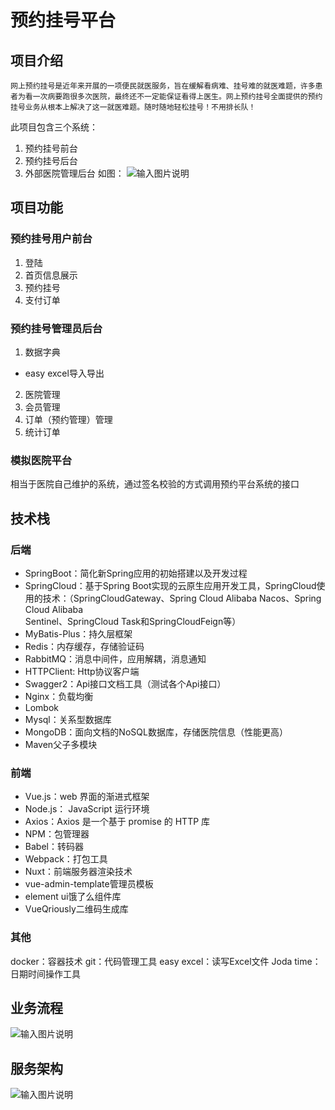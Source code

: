 # 预约挂号平台
## 项目介绍
    网上预约挂号是近年来开展的一项便民就医服务，旨在缓解看病难、挂号难的就医难题，许多患者为看一次病要跑很多次医院，最终还不一定能保证看得上医生。网上预约挂号全面提供的预约挂号业务从根本上解决了这一就医难题。随时随地轻松挂号！不用排长队！
此项目包含三个系统：
1. 预约挂号前台
2. 预约挂号后台
3. 外部医院管理后台
如图：
![输入图片说明](https://foruda.gitee.com/images/1665918156924728162/19c0ae38_10883935.png "屏幕截图")
## 项目功能
### 预约挂号用户前台
1. 登陆
2. 首页信息展示
3. 预约挂号
4. 支付订单
### 预约挂号管理员后台
1. 数据字典
- easy excel导入导出
2. 医院管理
3. 会员管理
4. 订单（预约管理）管理
5. 统计订单
### 模拟医院平台
相当于医院自己维护的系统，通过签名校验的方式调用预约平台系统的接口
## 技术栈
### 后端
- SpringBoot：简化新Spring应用的初始搭建以及开发过程
- SpringCloud：基于Spring Boot实现的云原生应用开发工具，SpringCloud使用的技术：（SpringCloudGateway、Spring Cloud Alibaba Nacos、Spring Cloud Alibaba                 
  Sentinel、SpringCloud Task和SpringCloudFeign等）
- MyBatis-Plus：持久层框架
- Redis：内存缓存，存储验证码
- RabbitMQ：消息中间件，应用解耦，消息通知
- HTTPClient: Http协议客户端
- Swagger2：Api接口文档工具（测试各个Api接口）
- Nginx：负载均衡
- Lombok
- Mysql：关系型数据库
- MongoDB：面向文档的NoSQL数据库，存储医院信息（性能更高）
- Maven父子多模块
### 前端
- Vue.js：web 界面的渐进式框架
- Node.js： JavaScript 运行环境
- Axios：Axios 是一个基于 promise 的 HTTP 库
- NPM：包管理器
- Babel：转码器
- Webpack：打包工具
- Nuxt：前端服务器渲染技术
- vue-admin-template管理员模板
- element ui饿了么组件库
- VueQriously二维码生成库
### 其他
docker：容器技术
git：代码管理工具
easy excel：读写Excel文件
Joda time：日期时间操作工具    
## 业务流程
![输入图片说明](https://foruda.gitee.com/images/1665917705715109206/426c53ed_10883935.png "屏幕截图")
## 服务架构
![输入图片说明](https://foruda.gitee.com/images/1665917762364836838/2317d6ac_10883935.png "屏幕截图")



